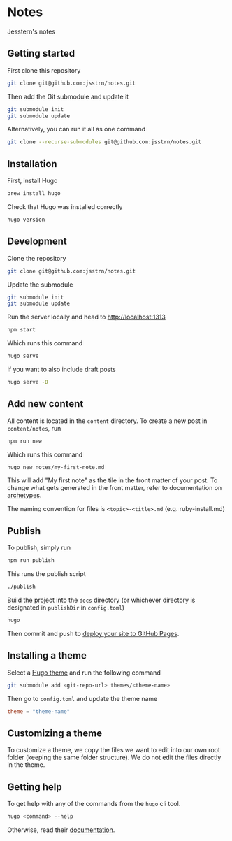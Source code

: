 # Notes

Jesstern's notes

## Getting started

First clone this repository

```bash
git clone git@github.com:jsstrn/notes.git
```

Then add the Git submodule and update it

```bash
git submodule init
git submodule update
```

Alternatively, you can run it all as one command

```bash
git clone --recurse-submodules git@github.com:jsstrn/notes.git
```

## Installation

First, install Hugo

```bash
brew install hugo
```

Check that Hugo was installed correctly

```bash
hugo version
```

## Development

Clone the repository

```bash
git clone git@github.com:jsstrn/notes.git
```

Update the submodule

```bash
git submodule init
git submodule update
```

Run the server locally and head to [http://localhost:1313](http://localhost:1313/notes)

```bash
npm start
```

Which runs this command

```bash
hugo serve
```

If you want to also include draft posts

```bash
hugo serve -D
```

## Add new content

All content is located in the `content` directory. To create a new post in `content/notes`, run

```bash
npm run new
```

Which runs this command

```bash
hugo new notes/my-first-note.md
```

This will add "My first note" as the tile in the front matter of your post. To change what gets generated in the front matter, refer to documentation on [archetypes](https://gohugo.io/content-management/archetypes/#readout).

The naming convention for files is `<topic>-<title>.md` (e.g. ruby-install.md)

## Publish

To publish, simply run

```bash
npm run publish
```

This runs the publish script

```bash
./publish
```

Build the project into the `docs` directory (or whichever directory is designated in `publishDir` in `config.toml`)

```bash
hugo
```

Then commit and push to [deploy your site to GitHub Pages](https://gohugo.io/hosting-and-deployment/hosting-on-github/#deployment-of-project-pages-from-docs-folder-on-main-branch).

## Installing a theme

Select a [Hugo theme](https://themes.gohugo.io/) and run the following command

```bash
git submodule add <git-repo-url> themes/<theme-name>
```

Then go to `config.toml` and update the theme name

```toml
theme = "theme-name"
```

## Customizing a theme

To customize a theme, we copy the files we want to edit into our own root folder (keeping the same folder structure). We do not edit the files directly in the theme.

## Getting help

To get help with any of the commands from the `hugo` cli tool.

```bash
hugo <command> --help
```

Otherwise, read their [documentation](https://gohugo.io/documentation/).
